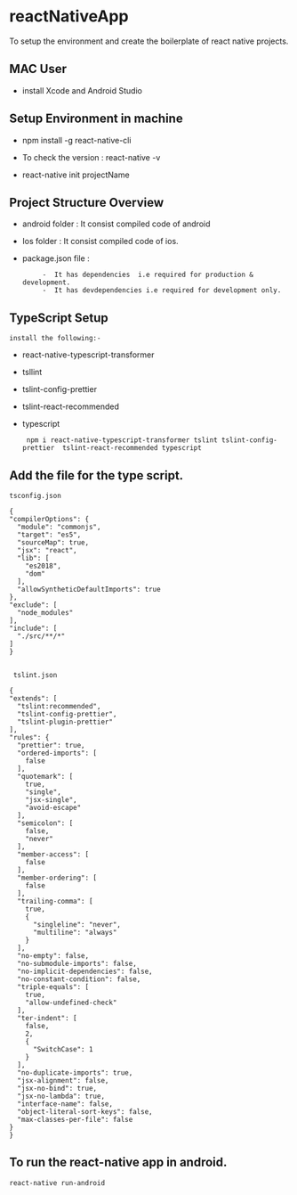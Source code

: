 # reactNativeApp
To setup the environment and create the boilerplate of react native projects.



## MAC User
  
  - install Xcode and Android Studio


## Setup Environment in machine

  - npm install -g react-native-cli 

  - To check the version : react-native -v

  - react-native init projectName 


## Project Structure Overview

  - android folder : It consist compiled code of android
  - Ios folder : It consist compiled code of ios.
  - package.json file :  

             -  It has dependencies  i.e required for production & development.
             -  It has devdependencies i.e required for development only.


## TypeScript Setup
    
    install the following:-

 - react-native-typescript-transformer
 - tsllint
 - tslint-config-prettier
 - tslint-react-recommended
 - typescript

   ```
    npm i react-native-typescript-transformer tslint tslint-config-prettier  tslint-react-recommended typescript
   ``` 

## Add the file for the type script.
   
  ```
  tsconfig.json

  {
  "compilerOptions": {
    "module": "commonjs",
    "target": "es5",
    "sourceMap": true,
    "jsx": "react",
    "lib": [
      "es2018",
      "dom"
    ],
    "allowSyntheticDefaultImports": true
  },
  "exclude": [
    "node_modules"
  ],
  "include": [
    "./src/**/*"
  ]
}
  ```


  ```

   tslint.json

 {
  "extends": [
    "tslint:recommended",
    "tslint-config-prettier",
    "tslint-plugin-prettier"
  ],
  "rules": {
    "prettier": true,
    "ordered-imports": [
      false
    ],
    "quotemark": [
      true,
      "single",
      "jsx-single",
      "avoid-escape"
    ],
    "semicolon": [
      false,
      "never"
    ],
    "member-access": [
      false
    ],
    "member-ordering": [
      false
    ],
    "trailing-comma": [
      true,
      {
        "singleline": "never",
        "multiline": "always"
      }
    ],
    "no-empty": false,
    "no-submodule-imports": false,
    "no-implicit-dependencies": false,
    "no-constant-condition": false,
    "triple-equals": [
      true,
      "allow-undefined-check"
    ],
    "ter-indent": [
      false,
      2,
      {
        "SwitchCase": 1
      }
    ],
    "no-duplicate-imports": true,
    "jsx-alignment": false,
    "jsx-no-bind": true,
    "jsx-no-lambda": true,
    "interface-name": false,
    "object-literal-sort-keys": false,
    "max-classes-per-file": false
  }
}
  ```


## To run the react-native app in android.

   ```
   react-native run-android
   ```